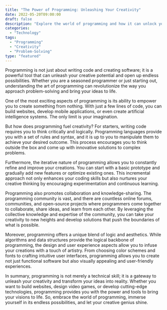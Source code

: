 ```yaml
---
title: "The Power of Programming: Unleashing Your Creativity"
date: 2022-05-20T09:00:00
draft: false
description: "Explore the world of programming and how it can unlock your creative potential."
categories:
  - "Technology"
tags:
  - "Programming"
  - "Creativity"
  - "Problem-Solving"
type: "featured"
---
```


Programming is not just about writing code and creating software; it is a powerful tool that can unleash your creative potential and open up endless possibilities. Whether you are a seasoned programmer or just starting out, understanding the art of programming can revolutionize the way you approach problem-solving and bring your ideas to life.

One of the most exciting aspects of programming is its ability to empower you to create something from nothing. With just a few lines of code, you can build websites, develop mobile applications, or even create artificial intelligence systems. The only limit is your imagination.

But how does programming fuel creativity? For starters, writing code requires you to think critically and logically. Programming languages provide you with a set of rules and syntax, and it is up to you to manipulate them to achieve your desired outcome. This process encourages you to think outside the box and come up with innovative solutions to complex problems.

Furthermore, the iterative nature of programming allows you to constantly refine and improve your creations. You can start with a basic prototype and gradually add new features or optimize existing ones. This incremental approach not only enhances your coding skills but also nurtures your creative thinking by encouraging experimentation and continuous learning.

Programming also promotes collaboration and knowledge-sharing. The programming community is vast, and there are countless online forums, communities, and open-source projects where programmers come together to collaborate, share ideas, and learn from each other. By leveraging the collective knowledge and expertise of the community, you can take your creativity to new heights and develop solutions that push the boundaries of what is possible.

Moreover, programming offers a unique blend of logic and aesthetics. While algorithms and data structures provide the logical backbone of programming, the design and user experience aspects allow you to infuse your creations with a touch of artistry. From choosing color schemes and fonts to crafting intuitive user interfaces, programming allows you to create not just functional software but also visually appealing and user-friendly experiences.

In summary, programming is not merely a technical skill; it is a gateway to unleash your creativity and transform your ideas into reality. Whether you want to build websites, design video games, or develop cutting-edge technologies, programming provides you with the power and tools to bring your visions to life. So, embrace the world of programming, immerse yourself in its endless possibilities, and let your creative genius shine.
